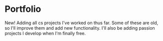 # Portfolio
New! Adding all cs projects I've worked on thus far. Some of these are old, so I'll improve them and add new functionality. I'll also be adding passion projects I develop when I'm finally free.
